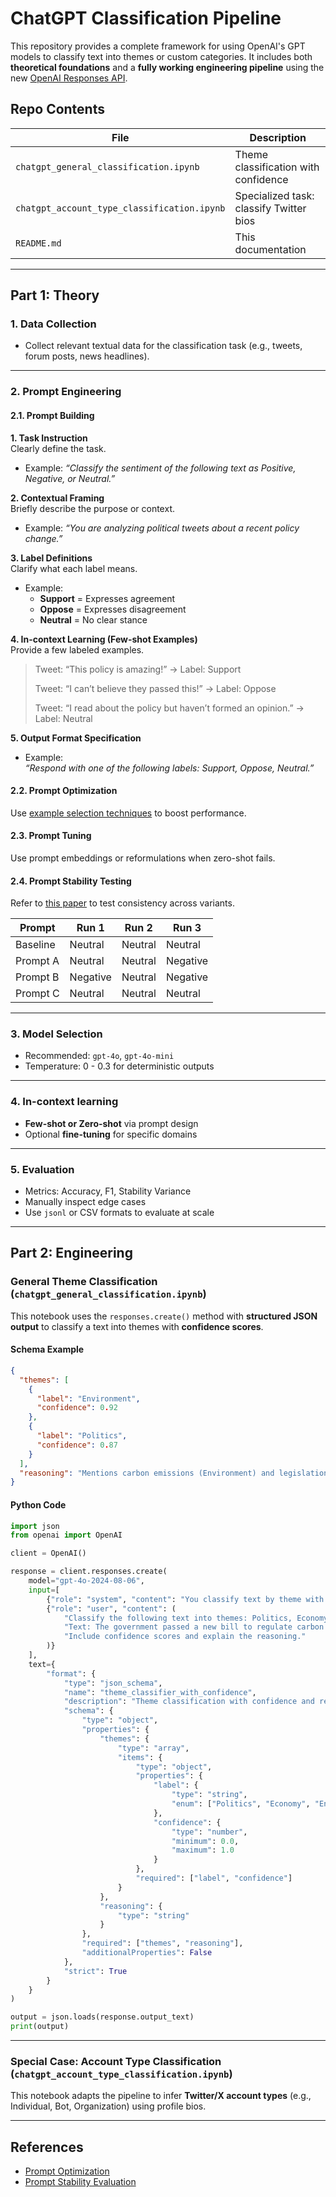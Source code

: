 # ChatGPT Classification Pipeline

This repository provides a complete framework for using OpenAI's GPT models to classify text into themes or custom categories. It includes both **theoretical foundations** and a **fully working engineering pipeline** using the new [OpenAI Responses API](https://platform.openai.com/docs/guides/structured-outputs).

## Repo Contents

| File                                 | Description                                |
|--------------------------------------|--------------------------------------------|
| `chatgpt_general_classification.ipynb` | Theme classification with confidence        |
| `chatgpt_account_type_classification.ipynb` | Specialized task: classify Twitter bios     |
| `README.md`                          | This documentation                         |

---

## Part 1: Theory

### 1. Data Collection
- Collect relevant textual data for the classification task (e.g., tweets, forum posts, news headlines).

---

### 2. Prompt Engineering

#### 2.1. Prompt Building

**1. Task Instruction**  
Clearly define the task.  
- Example: *“Classify the sentiment of the following text as Positive, Negative, or Neutral.”*

**2. Contextual Framing**  
Briefly describe the purpose or context.  
- Example: *“You are analyzing political tweets about a recent policy change.”*

**3. Label Definitions**  
Clarify what each label means.  
- Example:  
  - **Support** = Expresses agreement  
  - **Oppose** = Expresses disagreement  
  - **Neutral** = No clear stance  

**4. In-context Learning (Few-shot Examples)**  
Provide a few labeled examples.  
> Tweet: “This policy is amazing!” → Label: Support  
>  
> Tweet: “I can’t believe they passed this!” → Label: Oppose  
>  
> Tweet: “I read about the policy but haven’t formed an opinion.” → Label: Neutral  

**5. Output Format Specification**  
- Example:  
  *“Respond with one of the following labels: Support, Oppose, Neutral.”*

#### 2.2. Prompt Optimization
Use [example selection techniques](https://arxiv.org/html/2409.01466v2) to boost performance.

#### 2.3. Prompt Tuning
Use prompt embeddings or reformulations when zero-shot fails.

#### 2.4. Prompt Stability Testing
Refer to [this paper](https://arxiv.org/pdf/2407.02039) to test consistency across variants.

| Prompt     | Run 1   | Run 2   | Run 3   |
|------------|---------|---------|---------|
| Baseline   | Neutral | Neutral | Neutral |
| Prompt A   | Neutral | Neutral | Negative |
| Prompt B   | Negative | Neutral | Negative |
| Prompt C   | Neutral | Neutral | Neutral |

---

### 3. Model Selection

- Recommended: `gpt-4o`, `gpt-4o-mini`
- Temperature: 0 - 0.3 for deterministic outputs

---

### 4. In-context learning

- **Few-shot or Zero-shot** via prompt design
- Optional **fine-tuning** for specific domains

---

### 5. Evaluation

- Metrics: Accuracy, F1, Stability Variance
- Manually inspect edge cases
- Use `jsonl` or CSV formats to evaluate at scale

---

## Part 2: Engineering

### General Theme Classification (`chatgpt_general_classification.ipynb`)

This notebook uses the `responses.create()` method with **structured JSON output** to classify a text into themes with **confidence scores**.

#### Schema Example

```json
{
  "themes": [
    {
      "label": "Environment",
      "confidence": 0.92
    },
    {
      "label": "Politics",
      "confidence": 0.87
    }
  ],
  "reasoning": "Mentions carbon emissions (Environment) and legislation (Politics)."
}
```

#### Python Code

```python
import json
from openai import OpenAI

client = OpenAI()

response = client.responses.create(
    model="gpt-4o-2024-08-06",
    input=[
        {"role": "system", "content": "You classify text by theme with confidence scores."},
        {"role": "user", "content": (
            "Classify the following text into themes: Politics, Economy, Environment, Health, Technology, Culture, Other.\n\n"
            "Text: The government passed a new bill to regulate carbon emissions and promote clean energy investments.\n"
            "Include confidence scores and explain the reasoning."
        )}
    ],
    text={
        "format": {
            "type": "json_schema",
            "name": "theme_classifier_with_confidence",
            "description": "Theme classification with confidence and reasoning",
            "schema": {
                "type": "object",
                "properties": {
                    "themes": {
                        "type": "array",
                        "items": {
                            "type": "object",
                            "properties": {
                                "label": {
                                    "type": "string",
                                    "enum": ["Politics", "Economy", "Environment", "Health", "Technology", "Culture", "Other"]
                                },
                                "confidence": {
                                    "type": "number",
                                    "minimum": 0.0,
                                    "maximum": 1.0
                                }
                            },
                            "required": ["label", "confidence"]
                        }
                    },
                    "reasoning": {
                        "type": "string"
                    }
                },
                "required": ["themes", "reasoning"],
                "additionalProperties": False
            },
            "strict": True
        }
    }
)

output = json.loads(response.output_text)
print(output)
```

---

### Special Case: Account Type Classification (`chatgpt_account_type_classification.ipynb`)

This notebook adapts the pipeline to infer **Twitter/X account types** (e.g., Individual, Bot, Organization) using profile bios.

---

## References

- [Prompt Optimization](https://arxiv.org/html/2409.01466v2)  
- [Prompt Stability Evaluation](https://arxiv.org/pdf/2407.02039)
